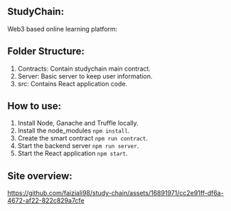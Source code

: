 ## StudyChain:

Web3 based online learning platform:

## Folder Structure:

1. Contracts: Contain studychain main contract.
2. Server: Basic server to keep user information.
3. src: Contains React application code.

## How to use:

1. Install Node, Ganache and Truffle locally.
2. Install the node_modules `npm install`.
3. Create the smart contract `npm run contract`.
4. Start the backend server `npm run server`.
5. Start the React application `npm start`.

## Site overview:

https://github.com/faiziali98/study-chain/assets/16891971/cc2e91ff-df6a-4672-af22-822c829a7cfe

